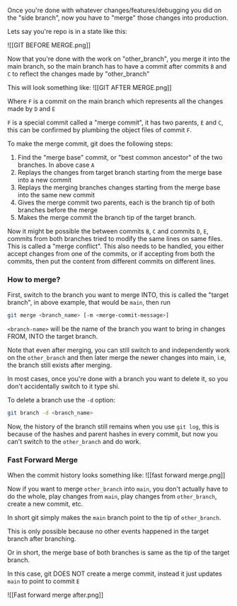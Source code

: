 Once you're done with whatever changes/features/debugging you did on the "side branch", now you have to "merge" those changes into production.

Lets say you're repo is in a state like this:

![[GIT BEFORE MERGE.png]]

Now that you're done with the work on "other_branch", you merge it into the main branch, so the main branch has to have a commit after commits `B` and `C` to reflect the changes made by "other_branch"

This will look something like:
![[GIT AFTER MERGE.png]]

Where `F` is a commit on the main branch which represents all the changes made by `D` and `E`

`F` is a special commit called a "merge commit", it has two parents, `E` and `C`, this can be confirmed by plumbing the object files of commit `F`.

To make the merge commit, git does the following steps:
1. Find the "merge base" commit, or "best common ancestor" of the two branches. In above case `A`
2. Replays the changes from target branch starting from the merge base into a new commit
3. Replays the merging branches changes starting from the merge base into the same new commit
4. Gives the merge commit two parents, each is the branch tip of both branches before the merge
5. Makes the merge commit the branch tip of the target branch.

Now it might be possible the between commits `B`, `C` and commits `D`, `E`, commits from both branches tried to modify the same lines on same files. This is called a "merge conflict". This also needs to be handled, you either accept changes from one of the commits, or if accepting from both the commits, then put the content from different commits on different lines.
### How to merge?

First, switch to the branch you want to merge INTO, this is called the "target branch", in above example, that would be `main`, then run
```bash
git merge <branch_name> [-m <merge-commit-message>]
```

`<branch-name>` will be the name of the branch you want to bring in changes FROM, INTO the target branch.

Note that even after merging, you can still switch to and independently work on the `other_branch` and then later merge the newer changes into main, i.e, the branch still exists after merging.

In most cases, once you're done with a branch you want to delete it, so you don't accidentally switch to it type shi.

To delete a branch use the `-d` option: 
```bash
git branch -d <branch_name>
```

Now, the history of the branch still remains when you use `git log`, this is because of the hashes and parent hashes in every commit, but now you can't switch to the `other_branch` and do work.

### Fast Forward Merge

When the commit history looks something like:
![[fast forward merge.png]]


Now if you want to merge `other_branch` into `main`, you don't actually have to do the whole, play changes from `main`, play changes from `other_branch`, create a new commit, etc.

In short git simply makes the `main` branch point to the tip of `other_branch`.

This is only possible because no other events happened in the target branch after branching.

Or in short, the merge base of both branches is same as the tip of the target branch.

In this case, git DOES NOT create a merge commit, instead it just updates `main` to point to commit `E`

![[Fast forward merge after.png]]

